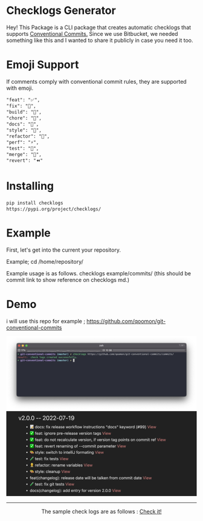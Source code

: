 # Checklogs Generator
Hey! This Package is a CLI package that creates automatic checklogs that supports [Conventional Commits.](https://www.conventionalcommits.org/en/v1.0.0/)
Since we use Bitbucket, we needed something like this and I wanted to share it publicly in case you need it too.

# Emoji Support
If comments comply with conventional commit rules, they are supported with emoji.

    "feat": "✅",
    "fix": "🚀",
    "build": "💚",
    "chore": "🚀",
    "docs": "📝",
    "style": "🎨",
    "refactor": "👷",
    "perf": "⚡️",
    "test": "🧪",
    "merge": "🎉",
    "revert": "⏪️"
    
# Installing

    pip install checklogs
    https://pypi.org/project/checklogs/

# Example

First, let's get into the current your repository. 

Example;
    cd /home/repository/

Example usage is as follows.
    checklogs example/commits/ (this should be commit link to show reference  on checklogs md.)


# Demo

i will use this repo for example ; https://github.com/qoomon/git-conventional-commits

<center>
<img src="images/ex1.png">

<img src="images/ex2.png">

---

The sample check logs are as follows : [Check it!](./exChangelog.md)

</center>